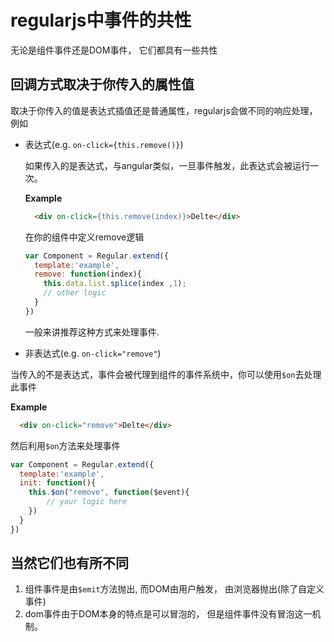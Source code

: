 
# regularjs中事件的共性

无论是组件事件还是DOM事件， 它们都具有一些共性

## 回调方式取决于你传入的属性值

取决于你传入的值是表达式插值还是普通属性，regularjs会做不同的响应处理，例如

- 表达式(e.g. `on-click={this.remove()}`)
  
  如果传入的是表达式，与angular类似，一旦事件触发，此表达式会被运行一次。
  
  __Example__
  ```html
    <div on-click={this.remove(index)}>Delte</div>
  ```

   在你的组件中定义remove逻辑

  ```javascript
  var Component = Regular.extend({
    template:'example',
    remove: function(index){
      this.data.list.splice(index ,1);
      // other logic
    }
  })

  ```

  
  一般来讲推荐这种方式来处理事件. 
  
  


-  非表达式(e.g. `on-click="remove"`)

  当传入的不是表达式，事件会被代理到组件的事件系统中，你可以使用`$on`去处理此事件
  
  __Example__

  ```html
    <div on-click="remove">Delte</div>
  ```

   然后利用`$on`方法来处理事件

  ```javascript
  var Component = Regular.extend({
    template:'example',
    init: function(){
      this.$on("remove", function($event){
          // your logic here
      })
    }
  })

  ```

## 当然它们也有所不同


1. 组件事件是由`$emit`方法抛出, 而DOM由用户触发， 由浏览器抛出(除了自定义事件)
2. dom事件由于DOM本身的特点是可以冒泡的， 但是组件事件没有冒泡这一机制。
